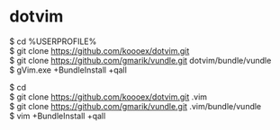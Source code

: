 dotvim
======
$ cd %USERPROFILE% <br>
$ git clone https://github.com/koooex/dotvim.git <br>
$ git clone https://github.com/gmarik/vundle.git dotvim/bundle/vundle <br>
$ gVim.exe +BundleInstall +qall <br>

$ cd <br>
$ git clone https://github.com/koooex/dotvim.git .vim <br>
$ git clone https://github.com/gmarik/vundle.git .vim/bundle/vundle <br>
$ vim +BundleInstall +qall <br>
